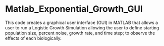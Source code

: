 # Matlab_Exponential_Growth_GUI
This code creates a graphical user interface (GUI) in MATLAB that allows a user to run a Logistic Growth Simulation allowing the user to define starting population size, percent noise, growth rate, and time step; to observe the effects of each biologically.
